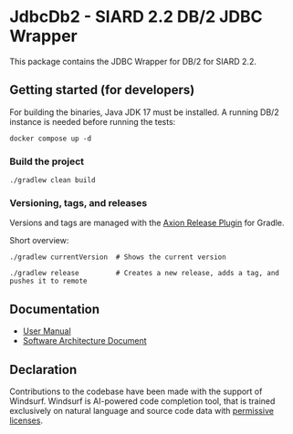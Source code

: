 # JdbcDb2 - SIARD 2.2 DB/2 JDBC Wrapper
This package contains the JDBC Wrapper for DB/2 for SIARD 2.2.

## Getting started (for developers)
For building the binaries, Java JDK 17 must be installed. A running DB/2 instance is needed before running the tests:

```shell
docker compose up -d
```

### Build the project
```shell
./gradlew clean build
```

### Versioning, tags, and releases
Versions and tags are managed with the [Axion Release Plugin](https://github.com/allegro/axion-release-plugin) for Gradle.

Short overview:
```shell
./gradlew currentVersion  # Shows the current version

./gradlew release         # Creates a new release, adds a tag, and pushes it to remote
```

## Documentation
- [User Manual](https://github.com/sfa-siard/siard-suite/blob/main/docs/user-manual/en/user-manual.adoc)
- [Software Architecture Document](https://github.com/sfa-siard/siard-suite/blob/main/docs/sad/sad.adoc)

## Declaration
Contributions to the codebase have been made with the support of Windsurf. Windsurf is AI-powered code completion tool, that is trained exclusively on natural language and source code data with [permissive licenses](https://windsurf.com/blog/copilot-trains-on-gpl-codeium-does-not). 

